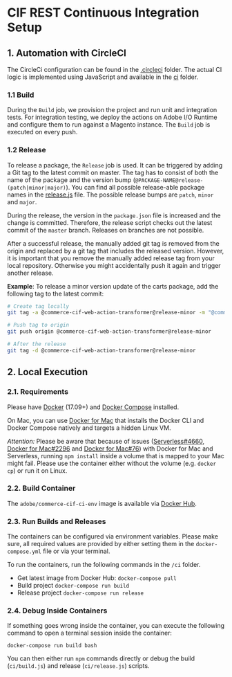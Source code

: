 # CIF REST Continuous Integration Setup

## 1. Automation with CircleCI

The CircleCi configuration can be found in the [.circleci](.circleci) folder. The actual CI logic is implemented using JavaScript and available in the [ci](ci) folder.

### 1.1 Build
During the `Build` job, we provision the project and run unit and integration tests. For integration testing, we deploy the actions on Adobe I/O Runtime and configure them to run against a Magento instance. The `Build` job is executed on every push.

### 1.2 Release
To release a package, the `Release` job is used. It can be triggered by adding a Git tag to the latest commit on master. The tag has to consist of both the name of the package and the version bump (`@PACKAGE-NAME@release-(patch|minor|major)`). You can find all possible release-able package names in the [release.js](ci/release.js) file. The possible release bumps are `patch`, `minor` and `major`.

During the release, the version in the `package.json` file is increased and the change is committed. Therefore, the release script checks out the latest commit of the `master` branch. Releases on branches are not possible. 

After a successful release, the manually added git tag is removed from the origin and replaced by a git tag that includes the released version. However, it is important that you remove the manually added release tag from your local repository. Otherwise you might accidentally push it again and trigger another release.

**Example**:
To release a minor version update of the carts package, add the following tag to the latest commit:
```bash
# Create tag locally
git tag -a @commerce-cif-web-action-transformer@release-minor -m "@commerce-cif-web-action-transformer@release-minor"

# Push tag to origin
git push origin @commerce-cif-web-action-transformer@release-minor

# After the release
git tag -d @commerce-cif-web-action-transformer@release-minor
```

## 2. Local Execution

### 2.1. Requirements
Please have [Docker](https://docs.docker.com/install/) (17.09+) and [Docker Compose](https://docs.docker.com/compose/install/) installed.

On Mac, you can use [Docker for Mac](https://docs.docker.com/docker-for-mac/) that installs the Docker CLI and Docker Compose natively and targets a hidden Linux VM.

*Attention:* Please be aware that because of issues ([Serverless#4660](https://github.com/serverless/serverless/issues/4660), [Docker for Mac#2296](https://github.com/docker/for-mac/issues/2296) and [Docker for Mac#76](https://github.com/docker/for-mac/issues/76)) with Docker for Mac and Serverless, running `npm install` inside a volume that is mapped to your Mac might fail. Please use the container either without the volume (e.g. `docker cp`) or run it on Linux.

### 2.2. Build Container
The `adobe/commerce-cif-ci-env` image is available via [Docker Hub](https://hub.docker.com/r/adobe/commerce-cif-ci-env).

### 2.3. Run Builds and Releases
The containers can be configured via environment variables. Please make sure, all required values are provided by either setting them in the `docker-compose.yml` file or via your terminal.

To run the containers, run the following commands in the `/ci` folder.

* Get latest image from Docker Hub: `docker-compose pull`
* Build project `docker-compose run build`
* Release project `docker-compose run release`

### 2.4. Debug Inside Containers
If something goes wrong inside the container, you can execute the following command to open a terminal session inside the container:

`docker-compose run build bash`

You can then either run `npm` commands directly or debug the build (`ci/build.js`) and release (`ci/release.js`) scripts.